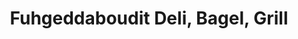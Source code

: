 ---
title: "Fuhgeddaboudit Deli, Bagel, Grill"
url: /peekskill/fuhgeddaboudit-deli-bagel-grill/
shop: deli
---